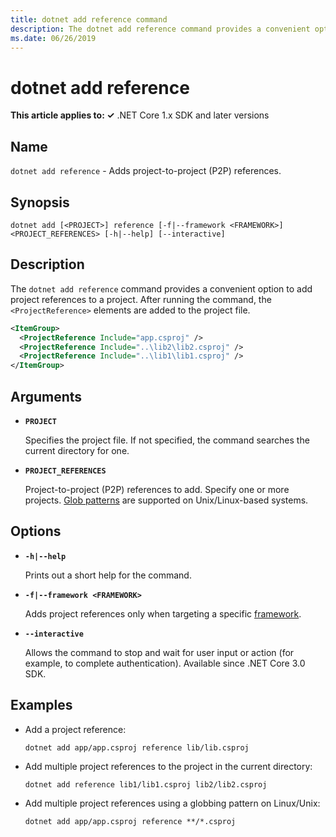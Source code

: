 ```yaml
---
title: dotnet add reference command
description: The dotnet add reference command provides a convenient option to add project to project references.
ms.date: 06/26/2019
---
```

# dotnet add reference

**This article applies to: ✓** .NET Core 1.x SDK and later versions

<!-- todo: uncomment when all CLI commands are reviewed
[!INCLUDE [topic-appliesto-net-core-all](../../../includes/topic-appliesto-net-core-all.md)]
-->

## Name

`dotnet add reference` - Adds project-to-project (P2P) references.

## Synopsis

`dotnet add [<PROJECT>] reference [-f|--framework <FRAMEWORK>] <PROJECT_REFERENCES> [-h|--help] [--interactive]`

## Description

The `dotnet add reference` command provides a convenient option to add project references to a project. After running the command, the `<ProjectReference>` elements are added to the project file.

```xml
<ItemGroup>
  <ProjectReference Include="app.csproj" />
  <ProjectReference Include="..\lib2\lib2.csproj" />
  <ProjectReference Include="..\lib1\lib1.csproj" />
</ItemGroup>
```

## Arguments

- **`PROJECT`**

  Specifies the project file. If not specified, the command searches the current directory for one.

- **`PROJECT_REFERENCES`**

  Project-to-project (P2P) references to add. Specify one or more projects. [Glob patterns](https://en.wikipedia.org/wiki/Glob_(programming)) are supported on Unix/Linux-based systems.

## Options

- **`-h|--help`**

  Prints out a short help for the command.

- **`-f|--framework <FRAMEWORK>`**

  Adds project references only when targeting a specific [framework](../../standard/frameworks.md).

- **`--interactive`**

  Allows the command to stop and wait for user input or action (for example, to complete authentication). Available since .NET Core 3.0 SDK.

## Examples

- Add a project reference:

  ```dotnetcli
  dotnet add app/app.csproj reference lib/lib.csproj
  ```

- Add multiple project references to the project in the current directory:

  ```dotnetcli
  dotnet add reference lib1/lib1.csproj lib2/lib2.csproj
  ```

- Add multiple project references using a globbing pattern on Linux/Unix:

  ```dotnetcli
  dotnet add app/app.csproj reference **/*.csproj
  ```
